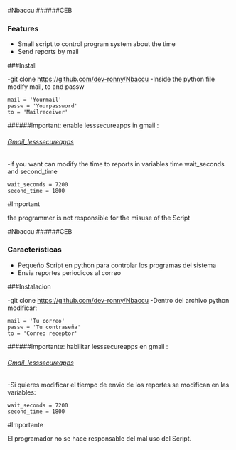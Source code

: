 #Nbaccu
######CEB
### Features

- Small script to control program system about the time
- Send reports by mail



###Install

-git clone https://github.com/dev-ronny/Nbaccu
-Inside the python file modify mail, to and passw

    mail = 'Yourmail'
    passw = 'Yourpassword'
    to = 'Mailreceiver'
    
######Important:  enable lesssecureapps in gmail :
######  [Gmail_lesssecureapps](https://myaccount.google.com/lesssecureapps "Gmail_lesssecureapps")
-if you want can modify the time to reports in variables time wait_seconds and second_time

    wait_seconds = 7200 
    second_time = 1800
    


#Important 
                
the programmer is not responsible for the misuse of the Script

#Nbaccu 
######CEB
### Caracteristicas

- Pequeño Script en python para controlar los programas del sistema
- Envia reportes periodicos al correo 



###Instalacion

-git clone https://github.com/dev-ronny/Nbaccu
-Dentro del archivo python modificar:

    mail = 'Tu correo'
    passw = 'Tu contraseña'
    to = 'Correo receptor'
    
######Importante:  habilitar lesssecureapps en gmail :
######  [Gmail_lesssecureapps](https://myaccount.google.com/lesssecureapps "Gmail_lesssecureapps")
-Si quieres modificar el tiempo de envio de los reportes se modifican en las variables:

    wait_seconds = 7200 
    second_time = 1800
    


#Importante 
                
El programador no se hace responsable del mal uso del Script.
